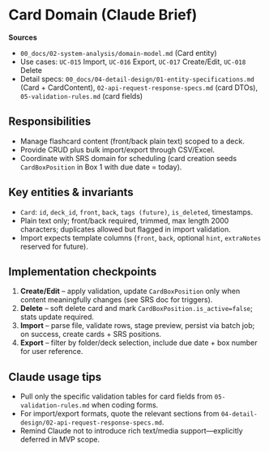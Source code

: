 # Card Domain (Claude Brief)

**Sources**
- `00_docs/02-system-analysis/domain-model.md` (Card entity)
- Use cases: `UC-015` Import, `UC-016` Export, `UC-017` Create/Edit, `UC-018` Delete
- Detail specs: `00_docs/04-detail-design/01-entity-specifications.md` (Card + CardContent), `02-api-request-response-specs.md` (card DTOs), `05-validation-rules.md` (card fields)

## Responsibilities
- Manage flashcard content (front/back plain text) scoped to a deck.
- Provide CRUD plus bulk import/export through CSV/Excel.
- Coordinate with SRS domain for scheduling (card creation seeds `CardBoxPosition` in Box 1 with due date = today).

## Key entities & invariants
- `Card`: `id`, `deck_id`, `front`, `back`, `tags (future)`, `is_deleted`, timestamps.
- Plain text only; front/back required, trimmed, max length 2000 characters; duplicates allowed but flagged in import validation.
- Import expects template columns (`front`, `back`, optional `hint`, `extraNotes` reserved for future).

## Implementation checkpoints
1. **Create/Edit** – apply validation, update `CardBoxPosition` only when content meaningfully changes (see SRS doc for triggers).
2. **Delete** – soft delete card and mark `CardBoxPosition.is_active=false`; stats update required.
3. **Import** – parse file, validate rows, stage preview, persist via batch job; on success, create cards + SRS positions.
4. **Export** – filter by folder/deck selection, include due date + box number for user reference.

## Claude usage tips
- Pull only the specific validation tables for card fields from `05-validation-rules.md` when coding forms.
- For import/export formats, quote the relevant sections from `04-detail-design/02-api-request-response-specs.md`.
- Remind Claude not to introduce rich text/media support—explicitly deferred in MVP scope.
